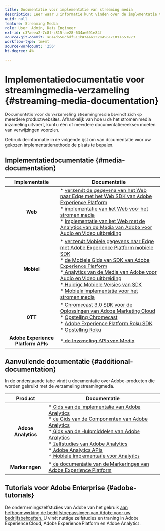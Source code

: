 ```yaml
---
title: Documentatie voor implementatie van streaming media
description: Leer waar u informatie kunt vinden over de implementatie van Streaming Media.
uuid: null
feature: Streaming Media
role: User, Admin, Data Engineer
exl-id: c37aeea2-7c8f-4815-ae28-634ae691e84f
source-git-commit: a6a9d550cbdf511b93eea132445607102a557823
workflow-type: tm+mt
source-wordcount: '256'
ht-degree: 4%

---
```


# Implementatiedocumentatie voor streamingmedia-verzameling {#streaming-media-documentation}

Documentatie voor de verzameling streamingmedia bevindt zich op meerdere productwebsites. Afhankelijk van hoe u de het stromen media inzameling uitvoert, kunt u één of meerdere documentatiereeksen moeten van verwijzingen voorzien.

Gebruik de informatie in de volgende lijst om van documentatie voor uw gekozen implementatiemethode de plaats te bepalen.

## Implementatiedocumentatie {#media-documentation}

| Implementatie | Documentatie |
|:-----------------------:|----------------|
| **Web** | * [ verzendt de gegevens van het Web naar Edge met het Web SDK van Adobe Experience Platform ](/help/implementation/edge/edge-web-sdk.md) <br> * [ implementatie van het Web voor het stromen media ](/help/implementation/media-sdk/setup/web-implementation.md) <br> * [ Implementatie van het Web met de Analytics van de Media van Adobe voor Audio en Video uitbreiding ](https://experienceleague.adobe.com/docs/experience-platform/tags/extensions/adobe/media-analytics-3x/overview.html?lang=nl-NL) |
| **Mobiel** | * [ verzendt Mobiele gegevens naar Edge met Adobe Experience Platform mobiele SDK ](/help/implementation/edge/edge-mobile-sdk.md) <br> * [ de Mobiele Gids van SDK van Adobe Experience Platform ](https://developer.adobe.com/client-sdks/documentation/) <br> *[ Analytics van de Media van Adobe voor Audio en Video uitbreiding ](https://developer.adobe.com/client-sdks/documentation/adobe-media-analytics/) <br> *[ Huidige Mobiele Versies van SDK ](https://developer.adobe.com/client-sdks/documentation/current-sdk-versions/) <br> * [ Mobiele implementatie voor het stromen media ](/help/implementation/media-sdk/setup/mobile-implementation.md) | |  |
| **OTT** | *[ Chromecast 3.0 SDK voor de Oplossingen van Adobe Marketing Cloud ](https://adobe-marketing-cloud.github.io/media-sdks/reference/chromecast/) <br> * [ Opstelling Chromecast ](/help/implementation/media-sdk/setup/set-up-chromecast.md)<br> * [ Adobe Experience Platform Roku SDK ](/help/implementation/edge/implementation-edge.md) <br> * [ Opstelling Roku ](/help/implementation/media-sdk/setup/set-up-roku.md) |
| **Adobe Experience Platform APIs** | *[ de Inzameling APIs van Media ](/help/implementation/media-collection-api/mc-api-overview.md) |

## Aanvullende documentatie {#additional-documentation}

In de onderstaande tabel vindt u documentatie over Adobe-producten die worden gebruikt met de verzameling streamingmedia.

| Product | Documentatie |
|:-----------------------:|----------------|
| **Adobe Analytics** | *[ Gids van de Implementatie van Adobe Analytics ](https://experienceleague.adobe.com/docs/analytics/implementation/home.html?lang=nl-NL) <br> *[ de Gids van de Componenten van Adobe Analytics ](https://experienceleague.adobe.com/docs/analytics/components/home.html?lang=nl-NL) <br> *[ Gids van de Hulpmiddelen van Adobe Analytics ](https://experienceleague.adobe.com/docs/analytics/analyze/home.html?lang=nl-NL) <br> *[ Zelfstudies van Adobe Analytics ](https://experienceleague.adobe.com/docs/analytics.html?lang=nl-NL#tutorials) <br> *[ Adobe Analytics APIs ](https://developer.adobe.com/analytics-apis/docs/2.0/) <br> *[ Mobiele implementatie voor Analytics ](https://developer.adobe.com/client-sdks/documentation/adobe-analytics/) |
| **Markeringen** | *[ de documentatie van de Markeringen van Adobe Experience Platform ](https://experienceleague.adobe.com/docs/experience-platform/tags/home.html?lang=nl-NL) |

## Tutorials voor Adobe Enterprise {#adobe-tutorials}

De ondernemingszelfstudies van Adobe van het gebruik [ aan hefboomwerking de bedrijfstoepassingen van Adobe voor uw bedrijfsbehoeften. ](https://experienceleague.adobe.com/docs/home-tutorials.html?lang=nl-NL) U vindt nuttige zelfstudies en training in Adobe Experience Cloud, Adobe Experience Platform en Adobe Analytics.
